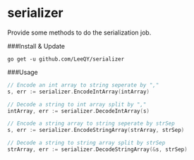 # serializer
Provide some methods to do the serialization job.

###Install & Update
```
go get -u github.com/LeeQY/serializer
```

###Usage

```Go
// Encode an int array to string seperate by ","
s, err := serializer.EncodeIntArray(intArray)

// Decode a string to int array split by ","
intArray, err := serializer.DecodeIntArray(s)

// Encode a string array to string seperate by strSep
s, err := serializer.EncodeStringArray(strArray, strSep)

// Decode a string to string array split by strSep
strArray, err := serializer.DecodeStringArray(&s, strSep)

```